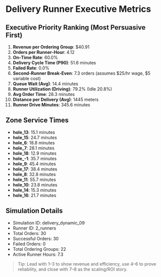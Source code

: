 # Delivery Runner Executive Metrics

## Executive Priority Ranking (Most Persuasive First)
1. **Revenue per Ordering Group**: $40.91
2. **Orders per Runner‑Hour**: 4.12
3. **On‑Time Rate**: 60.0%
4. **Delivery Cycle Time (P90)**: 51.6 minutes
5. **Failed Rate**: 0.0%
6. **Second‑Runner Break‑Even**: 7.3 orders (assumes $25/hr wage, $5 variable cost)
7. **Queue Wait (Avg)**: 14.4 minutes
8. **Runner Utilization (Driving)**: 79.2% (Idle 20.8%)
9. **Avg Order Time**: 28.3 minutes
10. **Distance per Delivery (Avg)**: 1445 meters
11. **Runner Drive Minutes**: 345.6 minutes

## Zone Service Times
- **hole_13**: 15.1 minutes
- **hole_15**: 24.7 minutes
- **hole_6**: 18.8 minutes
- **hole_7**: 28.1 minutes
- **hole_18**: 12.9 minutes
- **hole_-1**: 35.7 minutes
- **hole_9**: 45.4 minutes
- **hole_17**: 38.4 minutes
- **hole_8**: 32.8 minutes
- **hole_11**: 55.7 minutes
- **hole_10**: 23.8 minutes
- **hole_14**: 15.3 minutes
- **hole_16**: 21.7 minutes


## Simulation Details
- Simulation ID: delivery_dynamic_09
- Runner ID: 2_runners
- Total Orders: 30
- Successful Orders: 30
- Failed Orders: 0
- Total Ordering Groups: 22
- Active Runner Hours: 7.3

> Tip: Lead with 1–3 to show revenue and efficiency, use 4–6 to prove reliability, and close with 7–8 as the scaling/ROI story.
